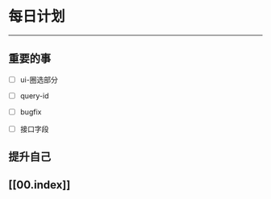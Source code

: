 
# 每日计划
---
## 重要的事

- [ ]  ui-圈选部分
- [ ]  query-id
- [ ]  bugfix
- [ ] 接口字段



## 提升自己

  



## [[00.index]]










